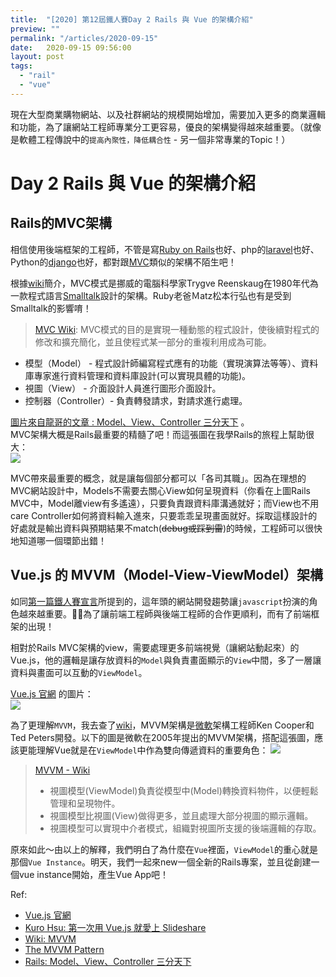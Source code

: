 ```yaml
---
title:  "[2020] 第12屆鐵人賽Day 2 Rails 與 Vue 的架構介紹"
preview: ""
permalink: "/articles/2020-09-15"
date:   2020-09-15 09:56:00
layout: post
tags: 
  - "rail"
  - "vue"    
---
```




現在大型商業購物網站、以及社群網站的規模開始增加，需要加入更多的商業邏輯和功能，為了讓網站工程師專業分工更容易，優良的架構變得越來越重要。（就像是軟體工程傳說中的`提高內聚性，降低耦合性` - 另一個非常專業的Topic！）

<!-- more -->

# Day 2 Rails 與 Vue 的架構介紹

## Rails的MVC架構

相信使用後端框架的工程師，不管是寫[Ruby on Rails](https://rails.ruby.tw/index.html)也好、php的[laravel](https://laravel.tw/)也好、Python的[django](https://www.djangoproject.com/)也好，都對跟[MVC](https://zh.wikipedia.org/wiki/MVC)類似的架構不陌生吧！


根據[wiki](https://zh.wikipedia.org/wiki/MVC)簡介，MVC模式是挪威的電腦科學家Trygve Reenskaug在1980年代為一款程式語言[Smalltalk](https://zh.wikipedia.org/wiki/Smalltalk)設計的架構。Ruby老爸Ｍatz松本行弘也有是受到Smalltalk的影響唷！

> [MVC Wiki](https://zh.wikipedia.org/wiki/MVC):
MVC模式的目的是實現一種動態的程式設計，使後續對程式的修改和擴充簡化，並且使程式某一部分的重複利用成為可能。
- 模型（Model） - 程式設計師編寫程式應有的功能（實現演算法等等）、資料庫專家進行資料管理和資料庫設計(可以實現具體的功能)。
- 視圖（View） - 介面設計人員進行圖形介面設計。
- 控制器（Controller）- 負責轉發請求，對請求進行處理。

[圖片來自龍哥的文章 : Model、View、Controller 三分天下](https://railsbook.tw/chapters/10-mvc.html) 。  
MVC架構大概是Rails最重要的精髓了吧！而這張圖在我學Rails的旅程上幫助很大：  
![](https://i.imgur.com/8J1PEIn.png)

MVC帶來最重要的概念，就是讓每個部分都可以「各司其職」。因為在理想的MVC網站設計中，Models不需要去關心View如何呈現資料（你看在上圖Rails MVC中，Model離view有多遙遠），只要負責跟資料庫溝通就好；而View也不用care Controller如何將資料輸入進來，只要乖乖呈現畫面就好。採取這樣設計的好處就是輸出資料與預期結果不match(~~debug或踩到雷~~)的時候，工程師可以很快地知道哪一個環節出錯！  


## Vue.js 的 MVVM（Model-View-ViewModel）架構

如同[第一篇鐵人賽宣言](https://ithelp.ithome.com.tw/articles/10237439#response-315188)所提到的，這年頭的網站開發趨勢讓`javascript`扮演的角色越來越重要。為了讓前端工程師與後端工程師的合作更順利，而有了前端框架的出現！

相對於Rails MVC架構的view，需要處理更多前端視覺（讓網站動起來）的Vue.js，他的邏輯是讓存放資料的`Model`與負責畫面顯示的`View`中間，多了一層讓資料與畫面可以互動的`ViewModel`。

[Vue.js 官網](https://012.vuejs.org/guide/) 的圖片：  
![](https://i.imgur.com/JcXXD6y.png)  

為了更理解`MVVM`，我去查了[wiki](https://zh.wikipedia.org/wiki/MVVM)，MVVM架構是[微軟](https://docs.microsoft.com/en-us/previous-versions/msp-n-p/hh848246(v=pandp.10))架構工程師Ken Cooper和Ted Peters開發。以下的圖是微軟在2005年提出的MVVM架構，搭配這張圖，應該更能理解Vue就是在`ViewModel`中作為雙向傳遞資料的重要角色：
![](https://i.imgur.com/hAYnG66.png)

> [MVVM - Wiki](https://zh.wikipedia.org/wiki/MVVM)
> - 視圖模型(ViewModel)負責從模型中(Model)轉換資料物件，以便輕鬆管理和呈現物件。  
> - 視圖模型比視圖(View)做得更多，並且處理大部分視圖的顯示邏輯。   
> - 視圖模型可以實現中介者模式，組織對視圖所支援的後端邏輯的存取。  

原來如此～由以上的解釋，我們明白了為什麼在`Vue`裡面，`ViewModel`的重心就是那個`Vue Instance`。明天，我們一起來new一個全新的Rails專案，並且從創建一個vue instance開始，產生Vue App吧！


Ref:  

* [Vue.js 官網](https://012.vuejs.org/guide/)  
* [Kuro Hsu: 第一次用 Vue.js 就愛上 Slideshare](https://www.slideshare.net/kurotanshi/vuejs-62131923)  
* [Wiki: MVVM](https://zh.wikipedia.org/wiki/MVVM)  
* [The MVVM Pattern](https://docs.microsoft.com/en-us/previous-versions/msp-n-p/hh848246(v=pandp.10))  
* [Rails: Model、View、Controller 三分天下](https://railsbook.tw/chapters/10-mvc.html)
